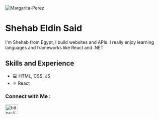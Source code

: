 
<img src="https://i.ibb.co/JQ9p3SK/Margarita-Perez.png" alt="Margarita-Perez" border="0">

<h1 align="left">
 Shehab Eldin Said
</h1>


I'm Shehab from Egypt, I build websites and APIs. I really enjoy learning languages and frameworks like React and .NET

<h2>Skills and Experience</h2>
<ul>
 <li>💻 HTML, CSS, JS</li>
 <li>⚛ React</li> 
</ul>

### Connect with Me :

<p align="left">
<a href="https://www.linkedin.com/in/shehab-eldin-said-88b185222/" target="blank"><img align="center" src="https://raw.githubusercontent.com/rahuldkjain/github-profile-readme-generator/master/src/images/icons/Social/linked-in-alt.svg" alt="https://www.linkedin.com/in/shehab-eldin-said-88b185222/" height="30" width="40" /></a>
</p>



